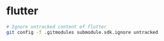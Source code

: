 # flutter

```bash
# Ignore untracked content of flutter
git config -f .gitmodules submodule.sdk.ignore untracked
```
